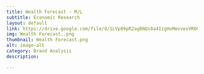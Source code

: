 ```yaml
---
title: Wealth Forecast - M/L
subtitle: Economic Research
layout: default
link: https://drive.google.com/file/d/1LVp09pR2agBNQs8a4IzgHoMmvvexVROG/view?usp=sharing
img: Wealth Forecast..png
thumbnail: Wealth Forecast.png
alt: image-alt
category: Brand Analysis
description:

---
```

